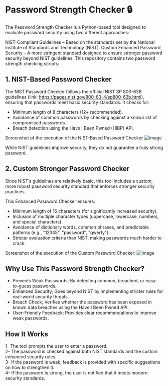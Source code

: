 # Password Strength Checker 🔒
The Password Strength Checker is a Python-based tool designed to evaluate password security using two different approaches:

NIST-Compliant Guidelines – Based on the standards set by the National Institute of Standards and Technology (NIST).
Custom Enhanced Password Security – A more stringent standard designed to ensure stronger password security beyond NIST guidelines.
This repository contains two password strength checking scripts:

## 1. NIST-Based Password Checker
The NIST Password Checker follows the official NIST SP 800-63B guidelines (link: https://pages.nist.gov/800-63-4/sp800-63b.html), ensuring that passwords meet basic security standards. It checks for:
- Minimum length of 8 characters (12+ recommended).
- Avoidance of common passwords by checking against a known list of compromised passwords.
- Breach detection using the Have I Been Pwned (HIBP) API.

Screenshot of the execution of the NIST-Based Password Checker
![image](https://github.com/user-attachments/assets/d1479b52-c612-4ca4-aa74-22fff196a2a1)


While NIST guidelines improve security, they do not guarantee a truly strong password.

## 2. Custom Stronger Password Checker
Since NIST’s guidelines are relatively basic, this tool includes a custom, more robust password security standard that enforces stronger security practices.

This Enhanced Password Checker ensures:
- Minimum length of 16 characters (for significantly increased security).
- Inclusion of multiple character types (uppercase, lowercase, numbers, and special characters).
- Avoidance of dictionary words, common phrases, and predictable patterns (e.g., "12345", "password", "qwerty").
- Stricter evaluation criteria than NIST, making passwords much harder to crack.

Screenshot of the execution of the Custom Password Checker:
![image](https://github.com/user-attachments/assets/e0a4af5e-0087-478c-afb3-614740d29075)


## Why Use This Password Strength Checker?
- Prevents Weak Passwords; By detecting common, breached, or easy-to-guess passwords.
- Enhanced Security; Goes beyond NIST by implementing stricter rules for real-world security threats.
- Breach Check; Verifies whether the password has been exposed in known data breaches using the Have I Been Pwned API.
- User-Friendly Feedback; Provides clear recommendations to improve weak passwords.

## How It Works
1- The tool prompts the user to enter a password.                                                                                              
2- The password is checked against both NIST standards and the custom enhanced security rules.                                                                                                                    
3- If the password is weak, feedback is provided with specific suggestions on how to strengthen it.                                                                                                               
4- If the password is strong, the user is notified that it meets modern security standards.

